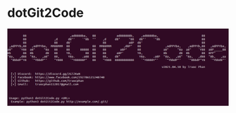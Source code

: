 # dotGit2Code
<img src="https://raw.githubusercontent.com/truocphan/dotGit2Code/master/images/dotGit2Code.png">
